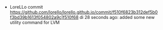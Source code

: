 * LoreLLo commit <https://github.com/lorello/lorello.github.io/commit/f510f6823b312def5b0f3bd39b1613f054802a9c|f510f68> di 28 seconds ago: added some new utility command for LVM

